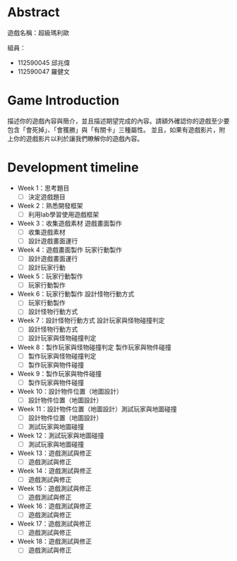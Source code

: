 # Abstract

遊戲名稱：超級瑪利歐

組員：

- 112590045 邱兆偉
- 112590047 羅健文

# Game Introduction

描述你的遊戲內容與簡介，並且描述期望完成的內容。請額外確認你的遊戲至少要包含「會死掉」、「會獲勝」與「有關卡」三種屬性。
並且，如果有遊戲影片，附上你的遊戲影片以利於讓我們瞭解你的遊戲內容。

# Development timeline

- Week 1：思考題目
  - [ ] 決定遊戲題目
- Week 2：熟悉開發框架
  - [ ] 利用lab學習使用遊戲框架
- Week 3：收集遊戲素材 遊戲畫面製作
  - [ ] 收集遊戲素材
  - [ ] 設計遊戲畫面運行
- Week 4：遊戲畫面製作 玩家行動製作
  - [ ] 設計遊戲畫面運行
  - [ ] 設計玩家行動
- Week 5：玩家行動製作
  - [ ] 玩家行動製作
- Week 6：玩家行動製作 設計怪物行動方式
  - [ ] 玩家行動製作
  - [ ] 設計怪物行動方式
- Week 7：設計怪物行動方式 設計玩家與怪物碰撞判定
  - [ ] 設計怪物行動方式
  - [ ] 設計玩家與怪物碰撞判定
- Week 8：製作玩家與怪物碰撞判定 製作玩家與物件碰撞
  - [ ] 製作玩家與怪物碰撞判定 
  - [ ] 製作玩家與物件碰撞
- Week 9：製作玩家與物件碰撞
  - [ ] 製作玩家與物件碰撞
- Week 10：設計物件位置（地圖設計）
  - [ ] 設計物件位置（地圖設計）
- Week 11：設計物件位置（地圖設計）測試玩家與地圖碰撞
  - [ ] 設計物件位置（地圖設計）
  - [ ] 測試玩家與地圖碰撞
- Week 12：測試玩家與地圖碰撞
  - [ ] 測試玩家與地圖碰撞
- Week 13：遊戲測試與修正
  - [ ] 遊戲測試與修正
- Week 14：遊戲測試與修正
  - [ ] 遊戲測試與修正
- Week 15：遊戲測試與修正
  - [ ] 遊戲測試與修正
- Week 16：遊戲測試與修正
  - [ ] 遊戲測試與修正
- Week 17：遊戲測試與修正
  - [ ] 遊戲測試與修正
- Week 18：遊戲測試與修正
  - [ ] 遊戲測試與修正